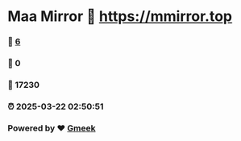 # Maa Mirror :link: https://mmirror.top 
### :page_facing_up: [6](https://mmirror.top/tag.html) 
### :speech_balloon: 0 
### :hibiscus: 17230 
### :alarm_clock: 2025-03-22 02:50:51 
### Powered by :heart: [Gmeek](https://github.com/Meekdai/Gmeek)
